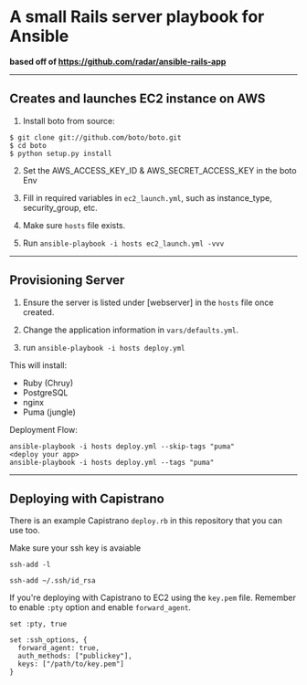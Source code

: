 # A small Rails server playbook for Ansible

**based off of https://github.com/radar/ansible-rails-app**

---

## Creates and launches EC2 instance on AWS

1. Install boto from source:

```
$ git clone git://github.com/boto/boto.git
$ cd boto
$ python setup.py install
```
2. Set the AWS_ACCESS_KEY_ID & AWS_SECRET_ACCESS_KEY in the boto Env

3. Fill in required variables in `ec2_launch.yml`, such as instance_type, security_group, etc.

4. Make sure `hosts` file exists.

4. Run `ansible-playbook -i hosts ec2_launch.yml -vvv`

---

## Provisioning Server

1. Ensure the server is listed under [webserver] in the `hosts` file once created.

2. Change the application information in `vars/defaults.yml`.

3. run `ansible-playbook -i hosts deploy.yml`

This will install:

- Ruby (Chruy)
- PostgreSQL
- nginx
- Puma (jungle)

Deployment Flow:
```
ansible-playbook -i hosts deploy.yml --skip-tags "puma"
<deploy your app>
ansible-playbook -i hosts deploy.yml --tags "puma"
```


---

## Deploying with Capistrano

There is an example Capistrano `deploy.rb` in this repository that you can use too.

Make sure your ssh key is avaiable

```
ssh-add -l

ssh-add ~/.ssh/id_rsa
```


If you're deploying with Capistrano to EC2 using the `key.pem` file. Remember to enable `:pty` option and enable `forward_agent`.

```
set :pty, true

set :ssh_options, {
  forward_agent: true,
  auth_methods: ["publickey"],
  keys: ["/path/to/key.pem"]
}
```

